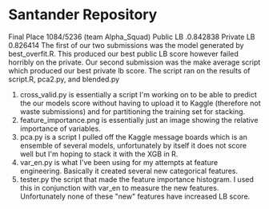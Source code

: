 ﻿# Santander Repository 
Final Place 1084/5236 (team Alpha_Squad) 
Public LB .0.842838 
Private LB 0.826414
The first of our two submissions was the model generated by best_overfit.R. This produced our best public LB score however failed horribly on the private. Our second submission was the make average script which produced our best private lb score. The script ran on the results of script.R, pca2.py, and blended.py 

1. cross_valid.py is essentially a script I'm working on to be able to predict the our models score without having to upload it to Kaggle (therefore not waste submissions) and for partitioning the training set for stacking. 
2. feature_importance.png is essentially just an image showing the relative importance of variables. 
3. pca.py is a script I pulled off the Kaggle message boards which is an ensemble of several models, unfortunately by itself it does not score well but I'm hoping to stack it with the XGB in R. 
4. var_en.py is what I've been using for my attempts at feature engineering. Basically it created several new categorical features.
5. tester.py the script that made the feature importance histogram. I used this in conjunction with var_en to measure the new features. Unfortunately none of these "new" features have increased LB score. 



